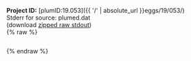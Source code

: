 **Project ID:** [plumID:19.053]({{ '/' | absolute_url }}eggs/19/053/)  
Stderr for source:  plumed.dat   
(download [zipped raw stdout](plumed.dat.plumed.stdout.txt.zip))  
{% raw %}
<pre>
</pre>
{% endraw %}
